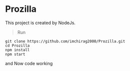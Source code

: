 # Prozilla
This project is created by NodeJs.
> Run 
```
git clone https://github.com/imchirag2000/Prozilla.git
cd Prozilla
npm install
npm start
```
and Now code working 
